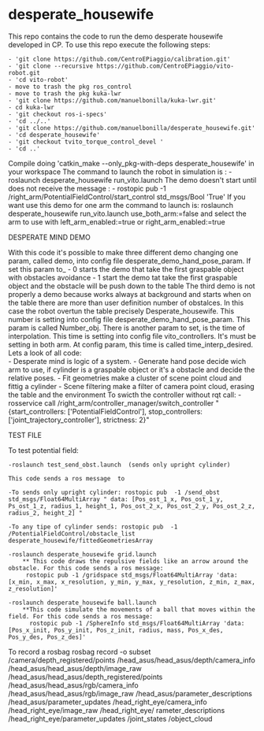 # desperate_housewife
This repo contains  the code to run the demo desperate housewife developed in CP.
To use this repo execute the following steps:

	- 'git clone https://github.com/CentroEPiaggio/calibration.git'
	- 'git clone --recursive https://github.com/CentroEPiaggio/vito-robot.git
	- 'cd vito-robot'
	- move to trash the pkg ros_control
	- move to trash the pkg kuka-lwr
	- 'git clone https://github.com/manuelbonilla/kuka-lwr.git'
	- cd kuka-lwr
	- 'git checkout ros-i-specs'
	- 'cd ../..'
	- 'git clone https://github.com/manuelbonilla/desperate_housewife.git'
	- 'cd desperate_housewife'
	- 'git checkout tvito_torque_control_devel '
	- 'cd ..'

Compile doing 'catkin_make --only_pkg-with-deps desperate_housewife' in your workspace
The command to launch the robot in simulation is : 
	-roslaunch desperate_housewife run_vito.launch
The demo doesn't start until does not receive the message :
	- rostopic pub -1 /right_arm/PotentialFieldControl/start_control std_msgs/Bool 'True'
If you want use this demo for one arm the command to launch is: roslaunch desperate_housewife run_vito.launch use_both_arm:=false 
and select the arm to use with left_arm_enabled:=true or right_arm_enabled:=true


DESPERATE MIND DEMO

With this code it's possible to make three different demo changing one param, called demo, into config file desperate_demo_hand_pose_param.
If set this param to_
	- 0 starts the demo that take the first graspable object with obstacles avoidance
	- 1 start the demo tat take the first graspable object and the obstacle will be push down to the table 
The third demo is not properly a demo because works always at background and starts when on the table there are more than user definition number of obstalces. In this case the robot overtun the table precisely Desperate_housewife. This number is setting into config file desperate_demo_hand_pose_param. This param is called Number_obj. There is another param to set, is the time of interpolation. This time is setting into config file vito_controllers. It's must be setting in both arm. At config param, this time is called time_interp_desired.
Lets a look of all code:  
	- Desperate mind is logic of a system.
	- Generate hand pose decide wich arm to use, if cylinder is a graspable object or it's a obstacle and decide the relative poses.
	- Fit geometries make a cluster of scene point cloud and fittig a cylinder
	- Scene filtering make a filter of camera point cloud, erasing the table and the environment
To swicth the controller without rqt call:
	-rosservice call /right_arm/controller_manager/switch_controller "{start_controllers: ['PotentialFieldControl'], stop_controllers: ['joint_trajectory_controller'], strictness: 2}"

TEST FILE

To test potential field: 

	-roslaunch test_send_obst.launch  (sends only upright cylinder)
	
	This code sends a ros message  to 

	-To sends only upright cylinder: rostopic pub  -1 /send_obst std_msgs/Float64MultiArray " data: [Pos_ost_1_x, Pos_ost_1_y, Ps_ost_1_z, radius_1, height_1, Pos_ost_2_x, Pos_ost_2_y, Pos_ost_2_z, radius_2, height_2] "

	-To any tipe of cylinder sends: rostopic pub  -1 /PotentialFieldControl/obstacle_list desperate_housewife/fittedGeometriesArray 

	-roslaunch desperate_housewife grid.launch
		** This code draws the repulsive fields like an arrow around the obstacle. For this code sends a ros message:
		 rostopic pub -1 /gridspace std_msgs/Float64MultiArray 'data: [x_min, x_max, x_resolution, y_min, y_max, y_resolution, z_min, z_max, z_resolution]'

	-roslaunch desperate_housewife ball.launch
		**This code simulate the movements of a ball that moves within the field. For this code sends a ros message:
		  rostopic pub -1 /SphereInfo std_msgs/Float64MultiArray 'data: [Pos_x_init, Pos_y_init, Pos_z_init, radius, mass, Pos_x_des, Pos_y_des, Pos_z_des]'

To record a rosbag
rosbag record -o subset  /camera/depth_registered/points /head_asus/head_asus/depth/camera_info /head_asus/head_asus/depth/image_raw /head_asus/head_asus/depth_registered/points /head_asus/head_asus/rgb/camera_info /head_asus/head_asus/rgb/image_raw /head_asus/parameter_descriptions /head_asus/parameter_updates /head_right_eye/camera_info /head_right_eye/image_raw /head_right_eye/ rameter_descriptions
/head_right_eye/parameter_updates /joint_states /object_cloud
